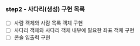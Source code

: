 ### step2 - 사다리(생성) 구현 목록

- [ ] 사람 객체와 사람 목록 객체 구현
- [ ] 사다리 객체와 사다리 객체 내부에 필요한 좌표 객체 구현
- [ ] 콘솔 입출력 구현